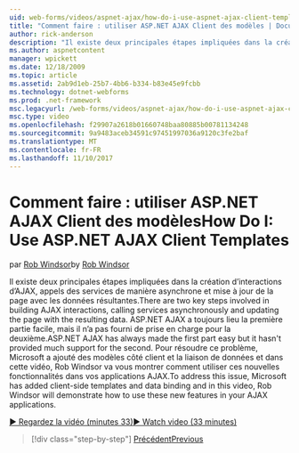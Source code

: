 ```yaml
---
uid: web-forms/videos/aspnet-ajax/how-do-i-use-aspnet-ajax-client-templates
title: "Comment faire : utiliser ASP.NET AJAX Client des modèles | Documents Microsoft"
author: rick-anderson
description: "Il existe deux principales étapes impliquées dans la création d’interactions d’AJAX, appels des services de manière asynchrone et mise à jour de la page avec les données résultantes. ASP.NET AJAX h..."
ms.author: aspnetcontent
manager: wpickett
ms.date: 12/18/2009
ms.topic: article
ms.assetid: 2ab9d1eb-25b7-4bb6-b334-b83e45e9fcbb
ms.technology: dotnet-webforms
ms.prod: .net-framework
msc.legacyurl: /web-forms/videos/aspnet-ajax/how-do-i-use-aspnet-ajax-client-templates
msc.type: video
ms.openlocfilehash: f29907a2618b01660748baa80885b00781134248
ms.sourcegitcommit: 9a9483aceb34591c97451997036a9120c3fe2baf
ms.translationtype: MT
ms.contentlocale: fr-FR
ms.lasthandoff: 11/10/2017
---
```

<a name="how-do-i-use-aspnet-ajax-client-templates"></a><span data-ttu-id="02474-104">Comment faire : utiliser ASP.NET AJAX Client des modèles</span><span class="sxs-lookup"><span data-stu-id="02474-104">How Do I: Use ASP.NET AJAX Client Templates</span></span>
====================
<span data-ttu-id="02474-105">par [Rob Windsor](https://twitter.com/robwindsor)</span><span class="sxs-lookup"><span data-stu-id="02474-105">by [Rob Windsor](https://twitter.com/robwindsor)</span></span>

<span data-ttu-id="02474-106">Il existe deux principales étapes impliquées dans la création d’interactions d’AJAX, appels des services de manière asynchrone et mise à jour de la page avec les données résultantes.</span><span class="sxs-lookup"><span data-stu-id="02474-106">There are two key steps involved in building AJAX interactions, calling services asynchronously and updating the page with the resulting data.</span></span> <span data-ttu-id="02474-107">ASP.NET AJAX a toujours lieu la première partie facile, mais il n’a pas fourni de prise en charge pour la deuxième.</span><span class="sxs-lookup"><span data-stu-id="02474-107">ASP.NET AJAX has always made the first part easy but it hasn't provided much support for the second.</span></span> <span data-ttu-id="02474-108">Pour résoudre ce problème, Microsoft a ajouté des modèles côté client et la liaison de données et dans cette vidéo, Rob Windsor va vous montrer comment utiliser ces nouvelles fonctionnalités dans vos applications AJAX.</span><span class="sxs-lookup"><span data-stu-id="02474-108">To address this issue, Microsoft has added client-side templates and data binding and in this video, Rob Windsor will demonstrate how to use these new features in your AJAX applications.</span></span>

[<span data-ttu-id="02474-109">&#9654; Regardez la vidéo (minutes 33)</span><span class="sxs-lookup"><span data-stu-id="02474-109">&#9654; Watch video (33 minutes)</span></span>](https://channel9.msdn.com/Blogs/ASP-NET-Site-Videos/how-do-i-use-aspnet-ajax-client-templates)

>[!div class="step-by-step"]
[<span data-ttu-id="02474-110">Précédent</span><span class="sxs-lookup"><span data-stu-id="02474-110">Previous</span></span>](how-do-i-customize-error-handling-for-the-aspnet-ajax-updatepanel.md)
